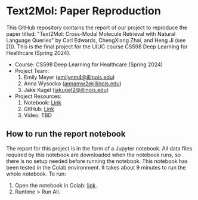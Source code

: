 # Text2Mol: Paper Reproduction

This GitHub repository contains the report of our project to reproduce the paper titled: "Text2Mol: Cross-Modal Molecule Retrieval with Natural Language Queries" by Carl Edwards, ChengXiang Zhai, and Heng Ji (see [1]).  This is the final project for the UIUC course CS598 Deep Learning for Healthcare (Spring 2024).

- Course: CS598 Deep Learning for Healthcare (Spring 2024)
- Project Team:
  1. Emily Meyer (emilynm4@illinois.edu)
  2. Anna Wysocka (annamw2@illinois.edu)
  3. Jake Kugel (jakugel2@illinois.edu)
- Project Resources:
  1. Notebook: [Link](https://colab.research.google.com/github/jakekugel/uiuc-cs598-text2mol/blob/main/text2mol-ablation-study.ipynb)
  2. GitHub: [Link](https://github.com/jakekugel/uiuc-cs598-text2mol)
  3. Video: TBD

## How to run the report notebook

The report for this project is in the form of a Jupyter notebook.  All data files required by this notebook are downloaded when the notebook runs, so there is no setup needed before running the notebook.  This notebook has been tested in the Colab environment.  It takes about 9 minutes to run the whole notebook.  To run:

1. Open the notebook in Colab: [link](https://colab.research.google.com/github/jakekugel/uiuc-cs598-text2mol/blob/main/text2mol-ablation-study.ipynb).
2. Runtime > Run All.
